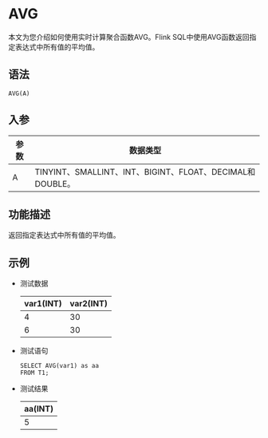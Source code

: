 # AVG

本文为您介绍如何使用实时计算聚合函数AVG。Flink SQL中使用AVG函数返回指定表达式中所有值的平均值。

## 语法

```
AVG(A)
```

## 入参

|参数|数据类型|
|--|----|
|A|TINYINT、SMALLINT、INT、BIGINT、FLOAT、DECIMAL和DOUBLE。|

## 功能描述

返回指定表达式中所有值的平均值。

## 示例

-   测试数据

    |var1\(INT\)|var2\(INT\)|
    |-----------|-----------|
    |4|30|
    |6|30|

-   测试语句

    ```
    SELECT AVG(var1) as aa
    FROM T1;     
    ```

-   测试结果

    |aa\(INT\)|
    |---------|
    |5|


